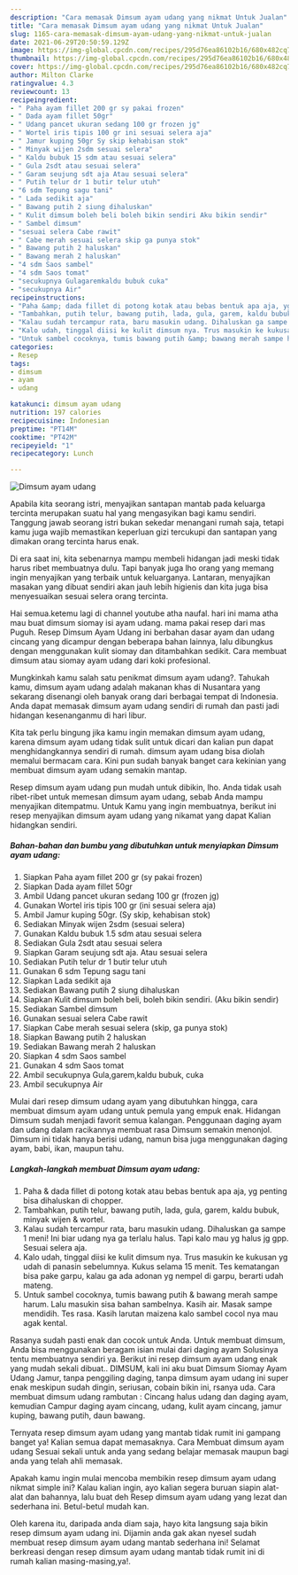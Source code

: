 ```yaml
---
description: "Cara memasak Dimsum ayam udang yang nikmat Untuk Jualan"
title: "Cara memasak Dimsum ayam udang yang nikmat Untuk Jualan"
slug: 1165-cara-memasak-dimsum-ayam-udang-yang-nikmat-untuk-jualan
date: 2021-06-29T20:50:59.129Z
image: https://img-global.cpcdn.com/recipes/295d76ea86102b16/680x482cq70/dimsum-ayam-udang-foto-resep-utama.jpg
thumbnail: https://img-global.cpcdn.com/recipes/295d76ea86102b16/680x482cq70/dimsum-ayam-udang-foto-resep-utama.jpg
cover: https://img-global.cpcdn.com/recipes/295d76ea86102b16/680x482cq70/dimsum-ayam-udang-foto-resep-utama.jpg
author: Milton Clarke
ratingvalue: 4.3
reviewcount: 13
recipeingredient:
- " Paha ayam fillet 200 gr sy pakai frozen"
- " Dada ayam fillet 50gr"
- " Udang pancet ukuran sedang 100 gr frozen jg"
- " Wortel iris tipis 100 gr ini sesuai selera aja"
- " Jamur kuping 50gr Sy skip kehabisan stok"
- " Minyak wijen 2sdm sesuai selera"
- " Kaldu bubuk 15 sdm atau sesuai selera"
- " Gula 2sdt atau sesuai selera"
- " Garam seujung sdt aja Atau sesuai selera"
- " Putih telur dr 1 butir telur utuh"
- "6 sdm Tepung sagu tani"
- " Lada sedikit aja"
- " Bawang putih 2 siung dihaluskan"
- " Kulit dimsum boleh beli boleh bikin sendiri Aku bikin sendir"
- " Sambel dimsum"
- "sesuai selera Cabe rawit"
- " Cabe merah sesuai selera skip ga punya stok"
- " Bawang putih 2 haluskan"
- " Bawang merah 2 haluskan"
- "4 sdm Saos sambel"
- "4 sdm Saos tomat"
- "secukupnya Gulagaremkaldu bubuk cuka"
- "secukupnya Air"
recipeinstructions:
- "Paha &amp; dada fillet di potong kotak atau bebas bentuk apa aja, yg penting bisa dihaluskan di chopper."
- "Tambahkan, putih telur, bawang putih, lada, gula, garem, kaldu bubuk, minyak wijen &amp; wortel."
- "Kalau sudah tercampur rata, baru masukin udang. Dihaluskan ga sampe 1 meni! Ini biar udang nya ga terlalu halus. Tapi kalo mau yg halus jg gpp. Sesuai selera aja."
- "Kalo udah, tinggal diisi ke kulit dimsum nya. Trus masukin ke kukusan yg udah di panasin sebelumnya. Kukus selama 15 menit. Tes kematangan bisa pake garpu, kalau ga ada adonan yg nempel di garpu, berarti udah mateng."
- "Untuk sambel cocoknya, tumis bawang putih &amp; bawang merah sampe harum. Lalu masukin sisa bahan sambelnya. Kasih air. Masak sampe mendidih. Tes rasa. Kasih larutan maizena kalo sambel cocol nya mau agak kental."
categories:
- Resep
tags:
- dimsum
- ayam
- udang

katakunci: dimsum ayam udang 
nutrition: 197 calories
recipecuisine: Indonesian
preptime: "PT14M"
cooktime: "PT42M"
recipeyield: "1"
recipecategory: Lunch

---
```



![Dimsum ayam udang](https://img-global.cpcdn.com/recipes/295d76ea86102b16/680x482cq70/dimsum-ayam-udang-foto-resep-utama.jpg)

Apabila kita seorang istri, menyajikan santapan mantab pada keluarga tercinta merupakan suatu hal yang mengasyikan bagi kamu sendiri. Tanggung jawab seorang istri bukan sekedar menangani rumah saja, tetapi kamu juga wajib memastikan keperluan gizi tercukupi dan santapan yang dimakan orang tercinta harus enak.

Di era  saat ini, kita sebenarnya mampu membeli hidangan jadi meski tidak harus ribet membuatnya dulu. Tapi banyak juga lho orang yang memang ingin menyajikan yang terbaik untuk keluarganya. Lantaran, menyajikan masakan yang dibuat sendiri akan jauh lebih higienis dan kita juga bisa menyesuaikan sesuai selera orang tercinta. 

Hai semua.ketemu lagi di channel youtube atha naufal. hari ini mama atha mau buat dimsum siomay isi ayam udang. mama pakai resep dari mas Puguh. Resep Dimsum Ayam Udang ini berbahan dasar ayam dan udang cincang yang dicampur dengan beberapa bahan lainnya, lalu dibungkus dengan menggunakan kulit siomay dan ditambahkan sedikit. Cara membuat dimsum atau siomay ayam udang dari koki profesional.

Mungkinkah kamu salah satu penikmat dimsum ayam udang?. Tahukah kamu, dimsum ayam udang adalah makanan khas di Nusantara yang sekarang disenangi oleh banyak orang dari berbagai tempat di Indonesia. Anda dapat memasak dimsum ayam udang sendiri di rumah dan pasti jadi hidangan kesenanganmu di hari libur.

Kita tak perlu bingung jika kamu ingin memakan dimsum ayam udang, karena dimsum ayam udang tidak sulit untuk dicari dan kalian pun dapat menghidangkannya sendiri di rumah. dimsum ayam udang bisa diolah memalui bermacam cara. Kini pun sudah banyak banget cara kekinian yang membuat dimsum ayam udang semakin mantap.

Resep dimsum ayam udang pun mudah untuk dibikin, lho. Anda tidak usah ribet-ribet untuk memesan dimsum ayam udang, sebab Anda mampu menyajikan ditempatmu. Untuk Kamu yang ingin membuatnya, berikut ini resep menyajikan dimsum ayam udang yang nikamat yang dapat Kalian hidangkan sendiri.

<!--inarticleads1-->

##### Bahan-bahan dan bumbu yang dibutuhkan untuk menyiapkan Dimsum ayam udang:

1. Siapkan  Paha ayam fillet 200 gr (sy pakai frozen)
1. Siapkan  Dada ayam fillet 50gr
1. Ambil  Udang pancet ukuran sedang 100 gr (frozen jg)
1. Gunakan  Wortel iris tipis 100 gr (ini sesuai selera aja)
1. Ambil  Jamur kuping 50gr. (Sy skip, kehabisan stok)
1. Sediakan  Minyak wijen 2sdm (sesuai selera)
1. Gunakan  Kaldu bubuk 1.5 sdm atau sesuai selera
1. Sediakan  Gula 2sdt atau sesuai selera
1. Siapkan  Garam seujung sdt aja. Atau sesuai selera
1. Sediakan  Putih telur dr 1 butir telur utuh
1. Gunakan 6 sdm Tepung sagu tani
1. Siapkan  Lada sedikit aja
1. Sediakan  Bawang putih 2 siung dihaluskan
1. Siapkan  Kulit dimsum boleh beli, boleh bikin sendiri. (Aku bikin sendir)
1. Sediakan  Sambel dimsum
1. Gunakan sesuai selera Cabe rawit
1. Siapkan  Cabe merah sesuai selera (skip, ga punya stok)
1. Siapkan  Bawang putih 2 haluskan
1. Sediakan  Bawang merah 2 haluskan
1. Siapkan 4 sdm Saos sambel
1. Gunakan 4 sdm Saos tomat
1. Ambil secukupnya Gula,garem,kaldu bubuk, cuka
1. Ambil secukupnya Air


Mulai dari resep dimsum udang ayam yang dibutuhkan hingga, cara membuat dimsum ayam udang untuk pemula yang empuk enak. Hidangan Dimsum sudah menjadi favorit semua kalangan. Penggunaan daging ayam dan udang dalam racikannya membuat rasa Dimsum semakin menonjol. Dimsum ini tidak hanya berisi udang, namun bisa juga menggunakan daging ayam, babi, ikan, maupun tahu. 

<!--inarticleads2-->

##### Langkah-langkah membuat Dimsum ayam udang:

1. Paha &amp; dada fillet di potong kotak atau bebas bentuk apa aja, yg penting bisa dihaluskan di chopper.
1. Tambahkan, putih telur, bawang putih, lada, gula, garem, kaldu bubuk, minyak wijen &amp; wortel.
1. Kalau sudah tercampur rata, baru masukin udang. Dihaluskan ga sampe 1 meni! Ini biar udang nya ga terlalu halus. Tapi kalo mau yg halus jg gpp. Sesuai selera aja.
1. Kalo udah, tinggal diisi ke kulit dimsum nya. Trus masukin ke kukusan yg udah di panasin sebelumnya. Kukus selama 15 menit. Tes kematangan bisa pake garpu, kalau ga ada adonan yg nempel di garpu, berarti udah mateng.
1. Untuk sambel cocoknya, tumis bawang putih &amp; bawang merah sampe harum. Lalu masukin sisa bahan sambelnya. Kasih air. Masak sampe mendidih. Tes rasa. Kasih larutan maizena kalo sambel cocol nya mau agak kental.


Rasanya sudah pasti enak dan cocok untuk Anda. Untuk membuat dimsum, Anda bisa menggunakan beragam isian mulai dari daging ayam Solusinya tentu membuatnya sendiri ya. Berikut ini resep dimsum ayam udang enak yang mudah sekali dibuat.. DIMSUM, kali ini aku buat Dimsum Siomay Ayam Udang Jamur, tanpa penggiling daging, tanpa dimsum ayam udang ini super enak meskipun sudah dingin, seriusan, cobain bikin ini, rsanya uda. Cara membuat dimsum udang rambutan : Cincang halus udang dan daging ayam, kemudian Campur daging ayam cincang, udang, kulit ayam cincang, jamur kuping, bawang putih, daun bawang. 

Ternyata resep dimsum ayam udang yang mantab tidak rumit ini gampang banget ya! Kalian semua dapat memasaknya. Cara Membuat dimsum ayam udang Sesuai sekali untuk anda yang sedang belajar memasak maupun bagi anda yang telah ahli memasak.

Apakah kamu ingin mulai mencoba membikin resep dimsum ayam udang nikmat simple ini? Kalau kalian ingin, ayo kalian segera buruan siapin alat-alat dan bahannya, lalu buat deh Resep dimsum ayam udang yang lezat dan sederhana ini. Betul-betul mudah kan. 

Oleh karena itu, daripada anda diam saja, hayo kita langsung saja bikin resep dimsum ayam udang ini. Dijamin anda gak akan nyesel sudah membuat resep dimsum ayam udang mantab sederhana ini! Selamat berkreasi dengan resep dimsum ayam udang mantab tidak rumit ini di rumah kalian masing-masing,ya!.

